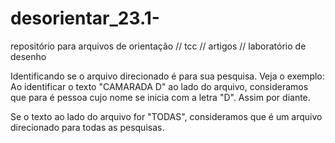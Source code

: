 # desorientar_23.1-
repositório para arquivos de orientação // tcc // artigos // laboratório de desenho 

Identificando se o arquivo direcionado é para sua pesquisa. Veja o exemplo:
Ao identificar o texto "CAMARADA D" ao lado do arquivo, consideramos que para é pessoa cujo nome se inicia com a letra "D".
Assim por diante.

Se o texto ao lado do arquivo for "TODAS", consideramos que é um arquivo direcionado para todas as pesquisas.
